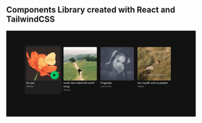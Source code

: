 ## Components Library created with React and TailwindCSS

![Spotify Card](./src/assets/CardsExample.png)
